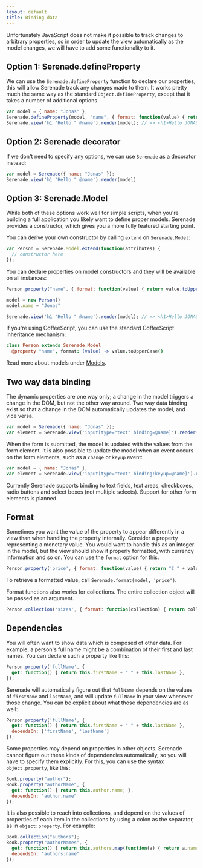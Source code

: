 ```yaml
---
layout: default
title: Binding data
---
```


Unfortunately JavaScript does not make it possible to track changes to
arbitrary properties, so in order to update the view automatically as the model
changes, we will have to add some functionality to it.

## Option 1: Serenade.defineProperty

We can use the `Serenade.defineProperty` function to declare our properties,
this will allow Serenade track any changes made to them. It works pretty much
the same way as the standard `Object.defineProperty`, except that it takes a
number of additional options.

``` javascript
var model = { name: "Jonas" };
Serenade.defineProperty(model, "name", { format: function(value) { return value.toUpperCase() }});
Serenade.view('h1 "Hello " @name').render(model); // => <h1>Hello JONAS</h1>
```

## Option 2: Serenade decorator

If we don't need to specify any options, we can use `Serenade` as a decorator
instead:

``` javascript
var model = Serenade({ name: "Jonas" });
Serenade.view('h1 "Hello " @name').render(model)
```

## Option 3: Serenade.Model

While both of these options work well for simple scripts, when you're building
a full application you likely want to define proper models. Serenade provides a
constructor, which gives you a more fully featured starting point.

You can derive your own constructor by calling `extend` on `Serenade.Model`:

``` javascript
var Person = Serenade.Model.extend(function(attributes) {
  // constructor here
});
```

You can declare properties on model constructors and they will be available on
all instances:

``` javascript
Person.property("name", { format: function(value) { return value.toUpperCase() }});

model = new Person()
model.name = "Jonas"

Serenade.view('h1 "Hello " @name').render(model); // => <h1>Hello JONAS</h1>
```

If you're using CoffeeScript, you can use the standard CoffeeScript inheritance
mechanism:

``` coffeescript
class Person extends Serenade.Model
  @property "name", format: (value) -> value.toUpperCase()
```

Read more about models under [Models](models.html).

## Two way data binding

The dynamic properties are one way only; a change in the model triggers a
change in the DOM, but not the other way around. Two way data binding exist so
that a change in the DOM automatically updates the model, and vice versa.

``` javascript
var model = Serenade({ name: "Jonas" });
var element = Serenade.view('input[type="text" binding=@name]').render(model, {});
```

When the form is submitted, the model is updated with the values from the form
element. It is also possible to update the model when an event occurs on the
form elements, such as a `change` or `keyup` event:

``` javascript
var model = { name: "Jonas" };
var element = Serenade.view('input[type="text" binding:keyup=@name]').render(model, {});
```

Currently Serenade supports binding to text fields, text areas, checkboxes,
radio buttons and select boxes (not multiple selects). Support for other form
elements is planned.

## Format

Sometimes you want the value of the property to appear differently in a view
than when handling the property internally. Consider a property representing a
monetary value. You would want to handle this as an integer in the model, but
the view should show it properly formatted, with currency information and so
on. You can use the `format` option for this.

``` javascript
Person.property('price', { format: function(value) { return "€ " + value } });
```

To retrieve a formatted value, call `Serenade.format(model, 'price')`.

Format functions also works for collections. The entire collection object will
be passed as an argument.

``` javascript
Person.collection('sizes', { format: function(collection) { return collection.list.join(", ") } });
```

## Dependencies

You will often want to show data which is composed of other data. For example,
a person's full name might be a combination of their first and last names. You
can declare such a property like this:

``` javascript
Person.property('fullName', {
  get: function() { return this.firstName + " " + this.lastName },
});
```

Serenade will automatically figure out that `fullName` depends on the values of
`firstName` and `lastName`, and will update `fullName` in your view whenever
those change. You can be explicit about what those dependencies are as well:

``` javascript
Person.property('fullName', {
  get: function() { return this.firstName + " " + this.lastName },
  dependsOn: ['firstName', 'lastName']
});
```

Some properties may depend on properties in other objects. Serenade cannot
figure out these kinds of dependencies automatically, so you will have to
specify them explicitly. For this, you can use the syntax `object.property`,
like this:

``` javascript
Book.property("author");
Book.property("authorName", {
  get: function() { return this.author.name; },
  dependsOn: "author.name"
});
```

It is also possible to reach into collections, and depend on the values of
properties of each item in the collections by using a colon as the separator,
as in `object:property`. For example:

``` javascript
Book.collection("authors");
Book.property("authorNames", {
  get: function() { return this.authors.map(function(a) { return a.name }); },
  dependsOn: "authors:name"
});
```

